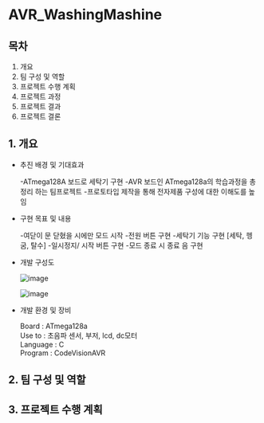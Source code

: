 # AVR_WashingMashine

## 목차

01. 개요
02. 팀 구성 및 역할
03. 프로젝트 수행 계획
04. 프로젝트 과정
05. 프로젝트 결과
06. 프로젝트 결론


## 1. 개요

* 추진 배경 및 기대효과
  
  -ATmega128A 보드로 세탁기 구현
  -AVR 보드인 ATmega128a의 학습과정을 총정리 하는 팀프로젝트
  -프로토타입 제작을 통해 전자제품 구성에 대한 이해도를 높임


* 구현 목표 및 내용
  
  -여닫이 문 닫혔을 시에만 모드 시작
  -전원 버튼 구현
  -세탁기 기능 구현 [세탁, 헹굼, 탈수]
  -일시정지/ 시작 버튼 구현
  -모드 종료 시 종료 음 구현


* 개발 구성도
  
  ![image](https://github.com/subin111/AVR_WashingMashine/assets/143717650/45bfce79-039c-4151-9fff-d62b2994d9d4)


  ![image](https://github.com/subin111/AVR_WashingMashine/assets/143717650/f457467f-6167-4546-a495-c93cb839f5eb)


* 개발 환경 및 장비

  Board : ATmega128a   
  Use to : 초음파 센서, 부저, lcd, dc모터    
  Language : C    
  Program : CodeVisionAVR     

  
## 2. 팀 구성 및 역할

## 3. 프로젝트 수행 계획




